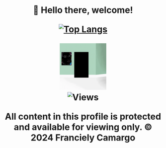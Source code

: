<div align="center">
  <h1>👋 Hello there, welcome!
    
[![Top Langs](https://github-readme-stats.vercel.app/api/top-langs/?username=FranCamargo&layout=compact)](https://github.com/anuraghazra/github-readme-stats)

<div align="center">
  <img src="https://github.com/FranCamargo/FranCamargo/blob/main/Design%20sem%20nome.gif?raw=true" alt="Salem, the Cat" width="150">
</div>

<div align="center">
  <img src="https://hits.seeyoufarm.com/api/count/incr/badge.svg?url=https://github.com/FranCamargo/FranCamargo&title=Views&color=9b59b6&labelColor=ffffff" alt="Views" width="150">
</div>

<div align="center">
<p style=font-size: 10px; color: #9b59b6; text-align: center;>
  All content in this profile is protected and available for viewing only. © 2024 Franciely Camargo
</p>
<div>
